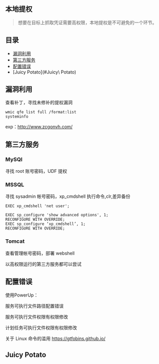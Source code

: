 ## 本地提权

> 想要在目标上抓取凭证需要高权限，本地提权是不可避免的一个环节。

## 目录

* [漏洞利用](#漏洞利用)
* [第三方服务](#第三方服务)
* [配置错误](#配置错误)
* [Juicy Potato](#Juicy\ Potato)

## 漏洞利用

查看补丁，寻找未修补的提权漏洞

```
wmic qfe list full /format:list
systeminfo
```

exp：http://www.zcgonvh.com/

## 第三方服务

### MySQl

寻找 root 账号密码，UDF 提权

### MSSQL

寻找 sysadmin 帐号密码，xp_cmdshell 执行命令,clr,差异备份

```
EXEC xp_cmdshell 'net user';

EXEC sp_configure 'show advanced options', 1;
RECONFIGURE WITH OVERRIDE;
EXEC sp_configure ‘xp_cmdshell’, 1;
RECONFIGURE WITH OVERRIDE;
```

### Tomcat

查看管理帐号密码，部署 webshell

以高权限运行的第三方服务都可以尝试

## 配置错误

使用PowerUp：

服务可执行文件路径配置错误

服务可执行文件权限有权限修改

计划任务可执行文件权限有权限修改

关于 Linux 命令的滥用
https://gtfobins.github.io/

## Juicy Potato

